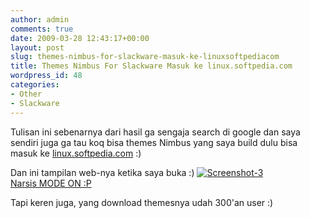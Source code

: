 ```yaml
---
author: admin
comments: true
date: 2009-03-28 12:43:17+00:00
layout: post
slug: themes-nimbus-for-slackware-masuk-ke-linuxsoftpediacom
title: Themes Nimbus For Slackware Masuk ke linux.softpedia.com
wordpress_id: 48
categories:
- Other
- Slackware
---
```


Tulisan ini sebenarnya dari hasil ga sengaja search di google dan saya sendiri juga ga tau koq bisa themes Nimbus yang saya build dulu bisa masuk ke [linux.softpedia.com](http://linux.softpedia.com/get/Desktop-Environment/Themes/Nimbus-For-Slackware-37916.shtml) :)

Dan ini tampilan web-nya ketika saya buka :)
[![Screenshot-3](http://farm4.static.flickr.com/3606/3392254394_6994d14268.jpg)  
Narsis MODE ON :P](http://www.flickr.com/photos/10243554@N02/3392254394/)


Tapi keren juga, yang download themesnya udah 300'an user :)
